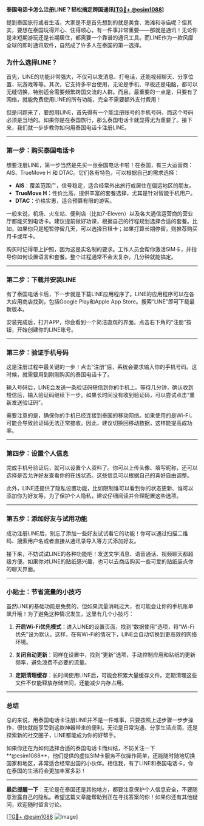 **泰国电话卡怎么注册LINE？轻松搞定跨国通讯[[TG💪+ @esim1088](https://t.me/s/esim1088)]**

提到泰国旅行或者生活，大家是不是首先想到的就是美食、海滩和寺庙呢？但其实，要想在泰国玩得开心、住得顺心，有一件事非常重要——那就是通讯！无论你是来短期游玩还是长期居住，都需要一个靠谱的通讯工具。而LINE作为一款风靡全球的即时通讯软件，自然成了许多人在泰国的第一选择。

### **为什么选择LINE？**

首先，LINE的功能非常强大，不仅可以发消息、打电话，还能视频聊天、分享位置、玩游戏等等。其次，它支持多平台使用，无论是手机、平板还是电脑，都可以无缝切换，特别适合需要频繁跨国交流的人群。而且，最重要的一点是，只要有了网络，就能免费使用LINE的所有功能，完全不需要额外支付费用！

但是问题来了，要想用LINE，首先得有一个能注册账号的手机号码，而这个号码必须是当地的。如果你是在泰国旅行，那么泰国电话卡就显得尤为重要了。接下来，我们就一步步教你如何用泰国电话卡注册LINE。

---

### **第一步：购买泰国电话卡**

想要注册LINE，第一步当然是先买一张泰国电话卡啦！在泰国，有三大运营商：AIS、TrueMove H 和 DTAC。它们各有特色，可以根据自己的需求选择：

- **AIS**：覆盖范围广，信号稳定，适合经常外出旅行或居住在偏远地区的朋友。
- **TrueMove H**：性价比高，提供丰富的套餐选择，尤其是针对智能手机用户。
- **DTAC**：价格实惠，适合预算有限的游客。

一般来说，机场、火车站、便利店（比如7-Eleven）以及各大通信运营商的营业厅都能买到电话卡。建议提前做好功课，根据自己的行程规划选择合适的套餐。比如，如果你只是短暂停留几天，可以选择日租卡；如果打算长期停留，则推荐购买月卡或年卡。

购买时记得带上护照，因为这是实名制的要求。工作人员会帮你激活SIM卡，并指导你如何设置语言和套餐。整个过程通常不会太复杂，几分钟就能搞定。

---

### **第二步：下载并安装LINE**

有了泰国电话卡后，下一步就是下载LINE应用程序了。LINE的应用程序可以在各大应用商店找到，包括Google Play和Apple App Store。搜索“LINE”即可下载最新版本。

安装完成后，打开APP，你会看到一个简洁直观的界面。点击右下角的“注册”按钮，开始创建你的LINE账号。

---

### **第三步：验证手机号码**

这是注册过程中最关键的一步！点击“注册”后，系统会要求输入你的手机号码。这时候，就需要用到刚刚购买的泰国电话卡了。

输入号码后，LINE会发送一条验证码短信到你的手机上。等待几分钟，确认收到短信后，输入验证码继续下一步。如果长时间没有收到验证码，可以尝试点击“重新发送验证码”。

需要注意的是，确保你的手机已经连接到泰国的移动网络。如果使用的是Wi-Fi，可能会导致验证码无法正常接收。因此，建议切换回移动数据，这样能提高成功率。

---

### **第四步：设置个人信息**

完成手机号验证后，就可以设置个人资料了。你可以上传头像、填写昵称，还可以选择是否允许好友查看你的在线状态。这些信息可以根据自己的喜好自由调整。

此外，LINE还提供了隐私设置功能，比如限制谁可以看到你的状态更新、谁可以添加你为好友等。为了保护个人隐私，建议仔细阅读并合理配置这些选项。

---

### **第五步：添加好友与试用功能**

成功注册LINE后，别忘了添加一些好友试试看它的功能！你可以通过扫描二维码、搜索用户名或者直接从通讯录导入等方式添加好友。

接下来，不妨试试LINE的各种功能吧！发送文字消息、语音通话、视频聊天都超级方便。如果你对LINE的贴纸感兴趣，也可以去商店购买一些可爱的贴纸装点你的聊天界面。

---

### **小贴士：节省流量的小技巧**

虽然LINE的基础功能是免费的，但如果流量消耗过大，也可能会让你的手机账单飙升哦！为了避免这种情况发生，这里有几个小技巧：

1. **开启Wi-Fi优先模式**：进入LINE的设置页面，找到“数据使用”选项，将“Wi-Fi优先”设为默认。这样，在有Wi-Fi的情况下，LINE会自动切换到更高效的网络环境。
   
2. **关闭自动更新**：同样在设置中，找到“更新”选项，手动控制应用和贴纸的更新频率，避免浪费不必要的流量。

3. **定期清理缓存**：长时间使用LINE后，可能会积累大量缓存文件。定期清理这些文件不仅能释放存储空间，还能减少内存占用。

---

### **总结**

总的来说，用泰国电话卡注册LINE并不是一件难事，只要按照上述步骤一步步操作，很快就能享受到这款神器带来的便利。无论是日常沟通、分享生活点滴，还是探索新的社交圈子，LINE都能成为你的好帮手。

如果你还在为如何选择合适的泰国电话卡而纠结，不妨关注一下**@esim1088**，他们提供的虚拟SIM卡服务不仅操作简单，还能随时随地切换国家和地区，非常适合经常出国的小伙伴。相信我，有了LINE和泰国电话卡，你在泰国的生活将会更加丰富多彩！

---

**最后提醒一下**：无论是在泰国还是其他地方，都要注意保护个人信息安全，不要随意泄露自己的隐私。希望这篇文章能帮助到正在寻找答案的你！如果你还有其他疑问，欢迎随时留言讨论。

[[TG💪+ @esim1088](https://t.me/s/esim1088) ![Image](https://i.postimg.cc/4NQfJmqS/Snipaste-2025-05-13-00-14-12.png)]
